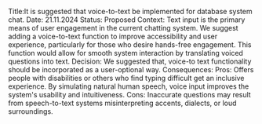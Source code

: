 Title:It is suggested that voice-to-text be implemented for database system chat.
Date: 21.11.2024
Status: Proposed
Context:
Text input is the primary means of user engagement in the current chatting system. We suggest adding a voice-to-text function to improve accessibility and user experience, particularly for those who desire hands-free engagement. This function would allow for smooth system interaction by translating voiced questions into text. 
Decision:
We suggested that, voice-to text functionality should be incorporated as a user-optional way.
Consequences:
Pros:
Offers people with disabilities or others who find typing difficult get an inclusive experience.
By simulating natural human speech, voice input improves the system's usability and intuitiveness.
Cons:
Inaccurate questions may result from speech-to-text systems misinterpreting accents, dialects, or loud surroundings.











